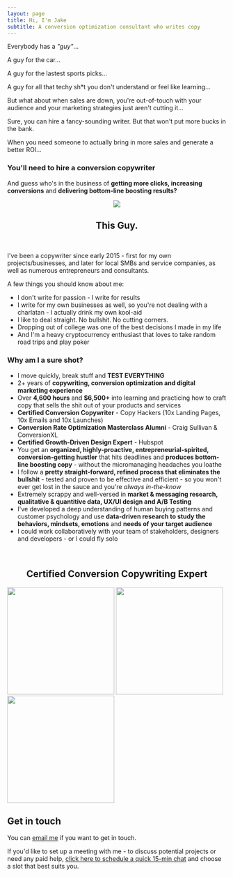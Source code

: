 ```yaml
---
layout: page
title: Hi, I'm Jake 
subtitle: A conversion optimization consultant who writes copy
---
```


Everybody has a *"guy"*...

A guy for the car... 

A guy for the lastest sports picks...

A guy for all that techy sh*t you don't understand or feel like learning... 

But what about when sales are down, you're out-of-touch with your audience and your marketing strategies just aren't cutting it...

Sure, you can hire a fancy-sounding writer. But that won't put more bucks in the bank. 

When you need someone to actually bring in more sales and generate a better ROI...

### You'll need to hire a conversion copywriter

And guess who's in the business of **getting more clicks, increasing conversions** and **delivering bottom-line boosting results?**

<p style="text-align:center"><img src="http://jakelarue.github.io/img/thisguy2.png"/></p>

<h2 style="text-align: center;" markdown="1">This Guy.</h2>
<br>


I've been a copywriter since early 2015 - first for my own projects/businesses, and later for local SMBs and service companies, as well as numerous entrepreneurs and consultants. 

A few things you should know about me:

- I don't write for passion - I write for results
- I write for my own businesses as well, so you're not dealing with a charlatan - I actually drink my own kool-aid
- I like to deal straight. No bullshit. No cutting corners. 
- Dropping out of college was one of the best decisions I made in my life 
- And I'm a heavy cryptocurrency enthusiast that loves to take random road trips and play poker


### Why am I a sure shot?


- I move quickly, break stuff and **TEST EVERYTHING**
- 2+ years of **copywriting, conversion optimization and digital marketing experience**
- Over **4,600 hours** and **$6,500+** into learning and practicing how to craft copy that sells the shit out of your products and services 
- **Certified Conversion Copywriter** - Copy Hackers (10x Landing Pages, 10x Emails and 10x Launches)
- **Conversion Rate Optimization Masterclass Alumni** - Craig Sullivan & ConversionXL
- **Certified Growth-Driven Design Expert** - Hubspot
- You get an **organized, highly-proactive, entrepreneurial-spirited, conversion-getting hustler** that hits deadlines and **produces bottom-line boosting copy** - without the micromanaging headaches you loathe 
- I follow a **pretty straight-forward, refined process that eliminates the bullshit** - tested and proven to be effective and efficient - so you won't ever get lost in the sauce and you're *always in-the-know*
- Extremely scrappy and well-versed in **market & messaging research, qualitative & quantitive data, UX/UI design and A/B Testing**
- I've developed a deep understanding of human buying patterns and customer psychology and use **data-driven research to study the behaviors, mindsets, emotions** and **needs of your target audience**
- I could work collaboratively with your team of stakeholders, designers and developers - or I could fly solo

<br>

<h2 style="text-align: center;" markdown="1">Certified Conversion Copywriting Expert</h2>

<p float="center">
  <img src="http://jakelarue.github.io/img/IMG_8893.PNG" width="246" />
  <img src="http://jakelarue.github.io/img/IMG_8894.PNG" width="246" /> 
  <img src="http://jakelarue.github.io/img/IMG_8895.PNG" width="246" />
</p>

## Get in touch


You can <a href="mailto:jakeforcopy@gmail.com?subject=What's up, Jake?">email me</a> if you want to get in touch.

If you'd like to set up a meeting with me - to discuss potential projects or need any paid help, <a href="https://calendly.com/getjake/quickchat">click here to schedule a quick 15-min chat</a> and choose a slot that best suits you. 
